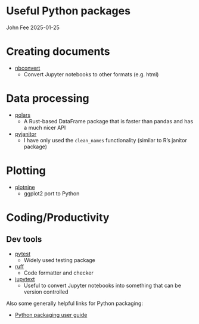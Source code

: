 Useful Python packages
================
John Fee
2025-01-25

# Creating documents

- [nbconvert](https://nbconvert.readthedocs.io/en/latest/)
  - Convert Jupyter notebooks to other formats (e.g. html)

# Data processing

- [polars](https://pola.rs/)
  - A Rust-based DataFrame package that is faster than pandas and has a
    much nicer API
- [pyjanitor](https://pyjanitor-devs.github.io/pyjanitor/)
  - I have only used the `clean_names` functionality (similar to R’s
    janitor package)

# Plotting

- [plotnine](https://plotnine.org/)
  - ggplot2 port to Python

# Coding/Productivity

## Dev tools

- [pytest](https://docs.pytest.org/en/stable/)
  - Widely used testing package
- [ruff](https://docs.astral.sh/ruff/)
  - Code formatter and checker
- [jupytext](https://jupytext.readthedocs.io/en/latest/)
  - Useful to convert Jupyter notebooks into something that can be
    version controlled

Also some generally helpful links for Python packaging:

- [Python packaging user
  guide](https://packaging.python.org/en/latest/overview/)
